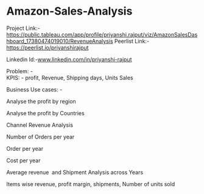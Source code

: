 # Amazon-Sales-Analysis
Project Link:- https://public.tableau.com/app/profile/priyanshi.rajput/viz/AmazonSalesDashboard_17380474019010/RevenueAnalysis
Peerlist Link:-https://peerlist.io/priyanshirajput

Linkedin Id:-www.linkedin.com/in/priyanshi-rajput

Problem: -  
KPIS: - profit, Revenue, Shipping days, Units Sales 

Business Use cases: - 

Analyse the profit by region 

Analyse the profit by Countries 

Channel Revenue Analysis  

Number of Orders per year 

Order per year 

Cost per year  

Average revenue  and Shipment Analysis across Years

Items wise revenue, profit margin, shipments, Number of units sold 
